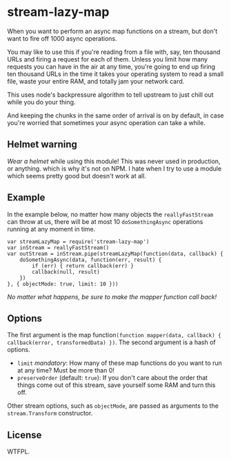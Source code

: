 # stream-lazy-map

When you want to perform an async map functions on a stream, but don't want to fire off 1000 async operations.

You may like to use this if you're reading from a file with, say, ten thousand URLs and firing a request for each of them. Unless you limit how many requests you can have in the air at any time, you're going to end up firing ten thousand URLs in the time it takes your operating system to read a small file, waste your entire RAM, and totally jam your network card.

This uses node's backpressure algorithm to tell upstream to just chill out while you do your thing.

And keeping the chunks in the same order of arrival is on by default, in case you're worried that sometimes your async operation can take a while.


## Helmet warning

*Wear a helmet* while using this module! This was never used in production, or anything. which is why it's not on NPM. I hate when I try to use a module which seems pretty good but doesn't work at all.


## Example

In the example below, no matter how many objects the `reallyFastStream` can throw at us, there will be at most 10 `doSomethingAsync` operations running at any moment in time.

```
var streamLazyMap = require('stream-lazy-map')
var inStream = reallyFastStream()
var outStream = inStream.pipe(streamLazyMap(function(data, callback) {
    doSomethingAsync(data, function(err, result) {
        if (err) { return callback(err) }
        callback(null, result)
    })
}, { objectMode: true, limit: 10 }))
```

*No matter what happens, be sure to make the mapper function call back!*


## Options

The first argument is the map function`(function mapper(data, callback) { callback(error, transformedData) })`. The second argument is a hash of options.

 * `limit` *mandatory*: How many of these map functions do you want to run at any time? Must be more than 0!
 * `preserveOrder` (default: `true`): If you don't care about the order that things come out of this stream, save yourself some RAM and turn this off.

Other stream options, such as `objectMode`, are passed as arguments to the `stream.Transform` constructor.

## License

WTFPL.
